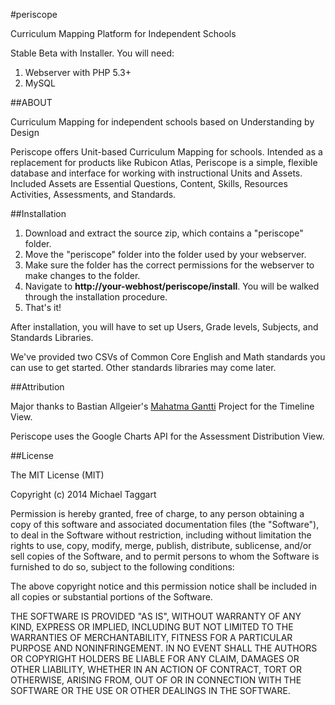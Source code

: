 #periscope

Curriculum Mapping Platform for Independent Schools

Stable Beta with Installer. You will need:

1. Webserver with PHP 5.3+
2. MySQL


##ABOUT

Curriculum Mapping for independent schools based on Understanding by Design

Periscope offers Unit-based Curriculum Mapping for schools. Intended as a replacement for products like Rubicon Atlas, Periscope is a simple, flexible database and interface for working with instructional Units and Assets. Included Assets are Essential Questions, Content, Skills, Resources Activities, Assessments, and Standards.

##Installation

1. Download and extract the source zip, which contains a "periscope" folder. 
2. Move the "periscope" folder into the folder used by your webserver.
3. Make sure the folder has the correct permissions for the webserver to make changes to the folder.
4. Navigate to **http://your-webhost/periscope/install**. You will be walked through the installation procedure.
5. That's it! 

After installation, you will have to set up Users, Grade levels, Subjects, and Standards Libraries.

We've provided two CSVs of Common Core English and Math standards you can use to get started. Other standards libraries may come later.

##Attribution

Major thanks to Bastian Allgeier's [Mahatma Gantti](http://bastianallgeier.com/gantti/) Project for the Timeline View.

Periscope uses the Google Charts API for the Assessment Distribution View.

##License

The MIT License (MIT)

Copyright (c) 2014 Michael Taggart

Permission is hereby granted, free of charge, to any person obtaining a copy
of this software and associated documentation files (the "Software"), to deal
in the Software without restriction, including without limitation the rights
to use, copy, modify, merge, publish, distribute, sublicense, and/or sell
copies of the Software, and to permit persons to whom the Software is
furnished to do so, subject to the following conditions:

The above copyright notice and this permission notice shall be included in
all copies or substantial portions of the Software.

THE SOFTWARE IS PROVIDED "AS IS", WITHOUT WARRANTY OF ANY KIND, EXPRESS OR
IMPLIED, INCLUDING BUT NOT LIMITED TO THE WARRANTIES OF MERCHANTABILITY,
FITNESS FOR A PARTICULAR PURPOSE AND NONINFRINGEMENT. IN NO EVENT SHALL THE
AUTHORS OR COPYRIGHT HOLDERS BE LIABLE FOR ANY CLAIM, DAMAGES OR OTHER
LIABILITY, WHETHER IN AN ACTION OF CONTRACT, TORT OR OTHERWISE, ARISING FROM,
OUT OF OR IN CONNECTION WITH THE SOFTWARE OR THE USE OR OTHER DEALINGS IN
THE SOFTWARE.
